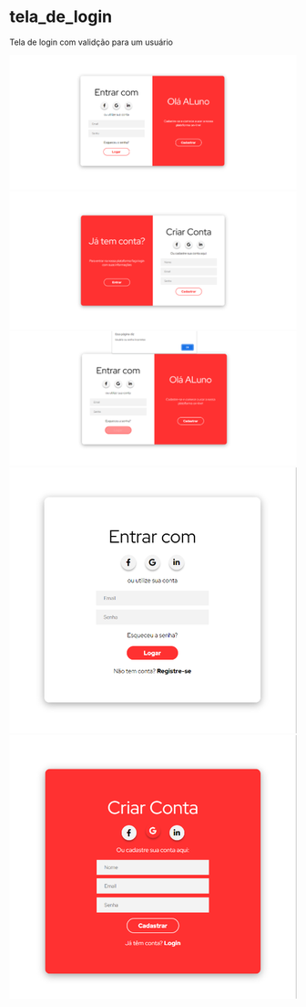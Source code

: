 # tela_de_login
 Tela de login com validção para um usuário

<img src="imagens/Captura de tela 2023-09-29 072120.png" >
<img src="imagens/Captura de tela 2023-09-29 072133.png">
<img src="imagens/Captura de tela 2023-09-29 072212.png">
<img src="imagens/Captura de tela 2023-09-29 072231.png">
<img src="imagens/Captura de tela 2023-09-29 072251.png">